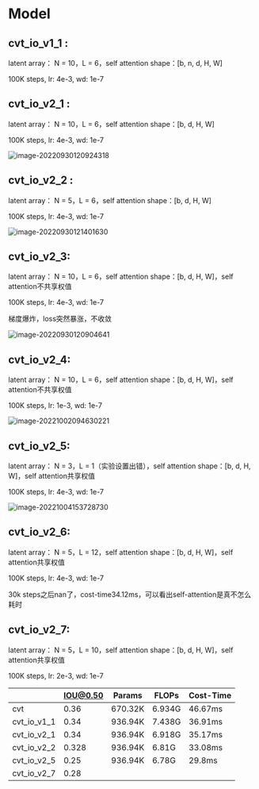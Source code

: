 # Model

## cvt_io_v1_1 :

latent array： N = 10，L = 6，self attention shape：[b, n, d, H, W]

100K steps, lr: 4e-3, wd: 1e-7

## cvt_io_v2_1 :

latent array： N = 10，L = 6，self attention shape：[b, d, H, W]

100K steps, lr: 4e-3, wd: 1e-7

![image-20220930120924318](C:\Users\HASEE\AppData\Roaming\Typora\typora-user-images\image-20220930120924318.png)

## cvt_io_v2_2 :

latent array： N = 5，L = 6，self attention shape：[b, d, H, W]

100K steps, lr: 4e-3, wd: 1e-7

![image-20220930121401630](C:\Users\HASEE\AppData\Roaming\Typora\typora-user-images\image-20220930121401630.png)

## cvt_io_v2_3:

latent array： N = 10，L = 6，self attention shape：[b, d, H, W]，self attention不共享权值

100K steps, lr: 4e-3, wd: 1e-7

梯度爆炸，loss突然暴涨，不收敛

![image-20220930120904641](C:\Users\HASEE\AppData\Roaming\Typora\typora-user-images\image-20220930120904641.png)

## cvt_io_v2_4:

latent array： N = 10，L = 6，self attention shape：[b, d, H, W]，self attention不共享权值

100K steps, lr: 1e-3, wd: 1e-7

![image-20221002094630221](C:\Users\HASEE\AppData\Roaming\Typora\typora-user-images\image-20221002094630221.png)

## cvt_io_v2_5:

latent array： N = 3，L = 1（实验设置出错），self attention shape：[b, d, H, W]，self attention共享权值

100K steps, lr: 4e-3, wd: 1e-7

![image-20221004153728730](C:\Users\HASEE\AppData\Roaming\Typora\typora-user-images\image-20221004153728730.png)

## cvt_io_v2_6:

latent array： N = 5，L = 12，self attention shape：[b, d, H, W]，self attention共享权值

100K steps, lr: 4e-3, wd: 1e-7

30k steps之后nan了，cost-time34.12ms，可以看出self-attention是真不怎么耗时

## cvt_io_v2_7:

latent array： N = 5，L = 10，self attention shape：[b, d, H, W]，self attention共享权值

100K steps, lr: 2e-3, wd: 1e-7

|             | **IOU@0.50** | **Params** | **FLOPs** | **Cost-Time** |
| ----------- | ------------ | ---------- | --------- | ------------- |
| cvt         | 0.36         | 670.32K    | 6.934G    | 46.67ms       |
| cvt_io_v1_1 | 0.34         | 936.94K    | 7.438G    | 36.91ms       |
| cvt_io_v2_1 | 0.34         | 936.94K    | 6.918G    | 35.17ms       |
| cvt_io_v2_2 | 0.328        | 936.94K    | 6.81G     | 33.08ms       |
| cvt_io_v2_5 | 0.25         | 936.94K    | 6.78G     | 29.8ms        |
| cvt_io_v2_7 | 0.28         |            |           |               |
